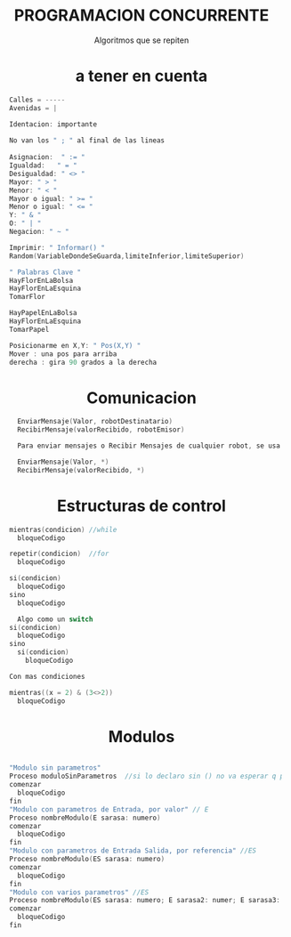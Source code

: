 <h1 align="center"> PROGRAMACION CONCURRENTE </h1>

<p align="center">Algoritmos que se repiten</p>

<h1 align="center"> a tener en cuenta </h1>


```go
  Calles = -----
  Avenidas = |

  Identacion: importante
  
  No van los " ; " al final de las lineas
  
  Asignacion:  " := "
  Igualdad:   " = "
  Desigualdad: " <> "
  Mayor: " > "
  Menor: " < "
  Mayor o igual: " >= "
  Menor o igual: " <= "
  Y: " & "
  O: " | "
  Negacion: " ~ "

  Imprimir: " Informar() "
  Random(VariableDondeSeGuarda,limiteInferior,limiteSuperior)

  " Palabras Clave "
  HayFlorEnLaBolsa
  HayFlorEnLaEsquina
  TomarFlor

  HayPapelEnLaBolsa
  HayFlorEnLaEsquina
  TomarPapel

  Posicionarme en X,Y: " Pos(X,Y) "
  Mover : una pos para arriba
  derecha : gira 90 grados a la derecha
```

<h1 align="center"> Comunicacion </h1>

```go
    EnviarMensaje(Valor, robotDestinatario)
    RecibirMensaje(valorRecibido, robotEmisor)

    Para enviar mensajes o Recibir Mensajes de cualquier robot, se usa *

    EnviarMensaje(Valor, *)
    RecibirMensaje(valorRecibido, *)
```

<h1 align="center"> Estructuras de control </h1>

```go
  mientras(condicion) //while
    bloqueCodigo

  repetir(condicion)  //for
    bloqueCodigo

  si(condicion) 
    bloqueCodigo
  sino
    bloqueCodigo

    Algo como un switch
  si(condicion) 
    bloqueCodigo
  sino
    si(condicion)
      bloqueCodigo

  Con mas condiciones

  mientras((x = 2) & (3<>2))
    bloqueCodigo
```

<h1 align="center"> Modulos </h1>

```go

  "Modulo sin parametros"
  Proceso moduloSinParametros  //si lo declaro sin () no va esperar q ponga un parametro y lo invoco solo con el nombre
  comenzar
    bloqueCodigo
  fin
  "Modulo con parametros de Entrada, por valor" // E
  Proceso nombreModulo(E sarasa: numero)  
  comenzar
    bloqueCodigo
  fin
  "Modulo con parametros de Entrada Salida, por referencia" //ES
  Proceso nombreModulo(ES sarasa: numero)  
  comenzar
    bloqueCodigo
  fin
  "Modulo con varios parametros" //ES
  Proceso nombreModulo(ES sarasa: numero; E sarasa2: numer; E sarasa3: numer)  
  comenzar
    bloqueCodigo
  fin
```
